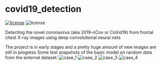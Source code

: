# covid19_detection
[![license](https://img.shields.io/github/license/mashape/apistatus.svg?style=flat-square)](https://github.com/armiro/Covid19-Detection/blob/master/LICENSE)
![license](https://img.shields.io/badge/development-20%25-yellow?style=flat-square)

Detecting the novel coronavirus (aka 2019-nCov or CoVid19) from frontal chest X-ray images using deep convolutional neural nets

The project is in early stages and a pretty huge amount of new images are still in progress
Some test snapshots of the basic model on random data from the external dataset:
![case_1](https://github.com/armiro/Covid19-Detection/blob/master/documents/case%231.png)
![case_2](https://github.com/armiro/Covid19-Detection/blob/master/documents/case%232.png)
![case_3](https://github.com/armiro/Covid19-Detection/blob/master/documents/case%233.png)
![case_4](https://github.com/armiro/Covid19-Detection/blob/master/documents/case%234.png)
